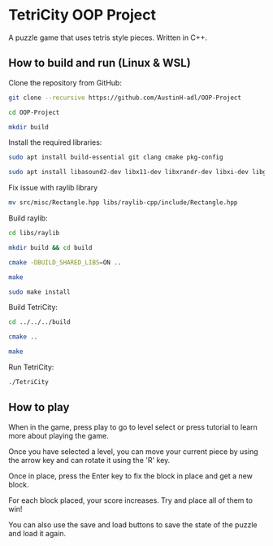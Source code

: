 # TetriCity OOP Project
A puzzle game that uses tetris style pieces. Written in C++.

## How to build and run (Linux & WSL)

Clone the repository from GitHub:
```bash
git clone --recursive https://github.com/AustinH-adl/OOP-Project
```
```bash
cd OOP-Project
```
```bash
mkdir build
```

Install the required libraries:
```bash
sudo apt install build-essential git clang cmake pkg-config
```
```bash
sudo apt install libasound2-dev libx11-dev libxrandr-dev libxi-dev libgl1-mesa-dev libglu1-mesa-dev libxcursor-dev libxinerama-dev libwayland-dev libxkbcommon-dev
```

Fix issue with raylib library
```bash
mv src/misc/Rectangle.hpp libs/raylib-cpp/include/Rectangle.hpp
```

Build raylib:
```bash
cd libs/raylib
```
```bash
mkdir build && cd build
```
```bash
cmake -DBUILD_SHARED_LIBS=ON ..
```
```bash
make
```
```bash
sudo make install
```

Build TetriCity:
```bash
cd ../../../build
```
```bash
cmake ..
```
```bash
make
```

Run TetriCity:
```bash
./TetriCity
```
## How to play
When in the game, press play to go to level select or press tutorial to learn more about playing the game.

Once you have selected a level, you can move your current piece by using the arrow key and can rotate it using the 'R' key.

Once in place, press the Enter key to fix the block in place and get a new block.

For each block placed, your score increases. Try and place all of them to win!

You can also use the save and load buttons to save the state of the puzzle and load it again.
